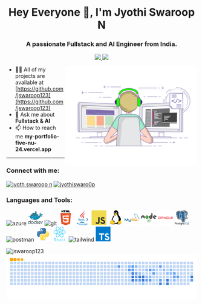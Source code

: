 <h1 align="center">Hey Everyone 👋, I'm Jyothi Swaroop N</h1>


<h3 align="center">A passionate Fullstack and AI Engineer from India.</h3>

<p align="center">
  <a href="https://github.com/jswaroop123">
    <img src="https://img.shields.io/github/followers/jswaroop123?label=Follow&style=social" />
  </a>
  <a href="https://linkedin.com/in/jyothi-swaroop-n-9446912a9">
    <img src="https://img.shields.io/badge/LinkedIn-Jyothi%20Swaroop%20N-blue?logo=linkedin&style=flat-square" />
  </a>
</p>

<img align="right" alt="Coding" width="350" src="https://raw.githubusercontent.com/devSouvik/devSouvik/master/gif3.gif">


- 👨‍💻 All of my projects are available at [https://github.com/jswaroop123](https://github.com/jswaroop123)  
- 💬 Ask me about **Fullstack & AI**  
- 📫 How to reach me **my-portfolio-five-nu-24.vercel.app**
---
<h3 align="left">Connect with me:</h3>
<p align="left">
<a href="https://linkedin.com/in/jyothi-swaroop-n-9446912a9" target="blank"><img align="center" src="https://raw.githubusercontent.com/rahuldkjain/github-profile-readme-generator/master/src/images/icons/Social/linked-in-alt.svg" alt="jyoth swaroop n" height="30" width="40" /></a>
<a href="https://instagram.com/jyothiswaro0p" target="blank"><img align="center" src="https://raw.githubusercontent.com/rahuldkjain/github-profile-readme-generator/master/src/images/icons/Social/instagram.svg" alt="jyothiswaro0p" height="30" width="40" /></a>
</p>



<h3 align="left">Languages and Tools:</h3>
<p align="left"> 
    <img src="https://www.vectorlogo.zone/logos/microsoft_azure/microsoft_azure-icon.svg" alt="azure" width="40" height="40"/>  
    <img src="https://raw.githubusercontent.com/devicons/devicon/master/icons/docker/docker-original-wordmark.svg" alt="docker" width="40" height="40"/> 
    <img src="https://www.vectorlogo.zone/logos/git-scm/git-scm-icon.svg" alt="git" width="40" height="40"/>
    <img src="https://raw.githubusercontent.com/devicons/devicon/master/icons/html5/html5-original-wordmark.svg" alt="html5" width="40" height="40"/>
    <img src="https://raw.githubusercontent.com/devicons/devicon/master/icons/java/java-original.svg" alt="java" width="40" height="40"/>
    <img src="https://raw.githubusercontent.com/devicons/devicon/master/icons/javascript/javascript-original.svg" alt="javascript" width="40" height="40"/> 
    <img src="https://raw.githubusercontent.com/devicons/devicon/master/icons/linux/linux-original.svg" alt="linux" width="40" height="40"/> 
    <img src="https://raw.githubusercontent.com/devicons/devicon/master/icons/mysql/mysql-original-wordmark.svg" alt="mysql" width="40" height="40"/> 
    <img src="https://raw.githubusercontent.com/devicons/devicon/master/icons/nodejs/nodejs-original-wordmark.svg" alt="nodejs" width="40" height="40"/> 
    <img src="https://raw.githubusercontent.com/devicons/devicon/master/icons/oracle/oracle-original.svg" alt="oracle" width="40" height="40"/> 
    <img src="https://raw.githubusercontent.com/devicons/devicon/master/icons/postgresql/postgresql-original-wordmark.svg" alt="postgresql" width="40" height="40"/> 
    <img src="https://www.vectorlogo.zone/logos/getpostman/getpostman-icon.svg" alt="postman" width="40" height="40"/> 
    <img src="https://raw.githubusercontent.com/devicons/devicon/master/icons/python/python-original.svg" alt="python" width="40" height="40"/> 
    <img src="https://raw.githubusercontent.com/devicons/devicon/master/icons/react/react-original-wordmark.svg" alt="react" width="40" height="40"/> 
    <img src="https://www.vectorlogo.zone/logos/tailwindcss/tailwindcss-icon.svg" alt="tailwind" width="40" height="40"/> 
    <img src="https://raw.githubusercontent.com/devicons/devicon/master/icons/typescript/typescript-original.svg" alt="typescript" width="40" height="40"/>
</p>

<p><img align="left" src="https://github-readme-stats.vercel.app/api/top-langs?username=jswaroop123&show_icons=true&locale=en&layout=compact" alt="jswaroop123" /></p>
 
![snake gif](https://github.com/jswaroop123/jswaroop123/blob/output/github-contribution-grid-snake.gif)
